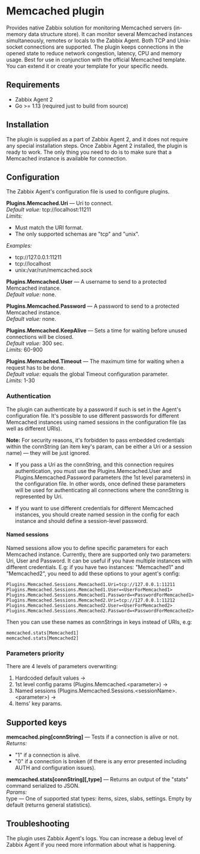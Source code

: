# Memcached plugin
Provides native Zabbix solution for monitoring Memcached servers (in-memory data structure store). It can monitor several 
Memcached instances simultaneously, remotes or locals to the Zabbix Agent. Both TCP and Unix-socket connections are 
supported. The plugin keeps connections in the opened state to reduce network congestion, latency, CPU and 
memory usage. Best for use in conjunction with the official Memcached template. You can extend it or create your 
template for your specific needs. 

## Requirements
- Zabbix Agent 2
- Go >= 1.13 (required just to build from source)

## Installation
The plugin is supplied as a part of Zabbix Agent 2, and it does not require any special installation steps. Once 
Zabbix Agent 2 installed, the plugin is ready to work. The only thing you need to do is to make sure that a Memcached 
instance is available for connection.

## Configuration
The Zabbix Agent's configuration file is used to configure plugins.

**Plugins.Memcached.Uri** — Uri to connect.  
*Default value:* tcp://localhost:11211  
*Limits:*
- Must match the URI format.
- The only supported schemas are "tcp" and "unix".
  
*Examples:*
- tcp://127.0.0.1:11211
- tcp://localhost
- unix:/var/run/memcached.sock

**Plugins.Memcached.User** — A username to send to a protected Memcached instance.  
*Default value:* none.  

**Plugins.Memcached.Password** — A password to send to a protected Memcached instance.  
*Default value:* none.  

**Plugins.Memcached.KeepAlive** — Sets a time for waiting before unused connections will be closed.  
*Default value:* 300 sec.  
*Limits:* 60-900

**Plugins.Memcached.Timeout** — The maximum time for waiting when a request has to be done.  
*Default value:* equals the global Timeout configuration parameter.  
*Limits:* 1-30

### Authentication
The plugin can authenticate by a password if such is set in the Agent's configuration file. It's possible to 
use different passwords for different Memcached instances using named sessions in the configuration file (as well as 
different URIs).

**Note:** For security reasons, it's forbidden to pass embedded credentials within the connString (an item key's param, 
can be either a Uri or a session name) — they will be just ignored. 

- If you pass a Uri as the connString, and this connection requires authentication, you must use the
Plugins.Memcached.User and Plugins.Memcached.Password parameters (the 1st level parameters) in the configuration file.
In other words, once defined these parameters will be used for authenticating all connections where the connString is 
represented by Uri. 

- If you want to use different credentials for different Memcached instances, you should create named session in the 
config for each instance and should define a session-level password.
 
#### Named sessions
Named sessions allow you to define specific parameters for each Memcached instance. Currently, there are supported only 
two parameters: Uri, User and Password. It can be useful if you have multiple instances with different credentials. 
E.g: if you have two instances: "Memcached1" and "Memcached2", you need to add these options to your agent's config:   

    Plugins.Memcached.Sessions.Memcached1.Uri=tcp://127.0.0.1:11211
    Plugins.Memcached.Sessions.Memcached1.User=<UserForMemcached1>  
    Plugins.Memcached.Sessions.Memcached1.Password=<PasswordForMemcached1>    
    Plugins.Memcached.Sessions.Memcached2.Uri=tcp://127.0.0.1:11212
    Plugins.Memcached.Sessions.Memcached2.User=<UserForMemcached2>   
    Plugins.Memcached.Sessions.Memcached2.Password=<PasswordForMemcached2>  
    
Then you can use these names as connStrings in keys instead of URIs, e.g:

    memcached.stats[Memcached1]
    memcached.stats[Memcached2]

### Parameters priority
There are 4 levels of parameters overwriting:
1. Hardcoded default values →
2. 1st level config params (Plugins.Memcached.\<parameter\>) →
3. Named sessions (Plugins.Memcached.Sessions.\<sessionName\>.\<parameter\>) →
4. Items' key params.

## Supported keys

**memcached.ping[connString]** — Tests if a connection is alive or not.  
*Returns:*
- "1" if a connection is alive.
- "0" if a connection is broken (if there is any error presented including AUTH and configuration issues).

**memcached.stats[connString][,type]** — Returns an output of the "stats" command serialized to JSON.  
*Params:*  
type — One of supported stat types: items, sizes, slabs, settings. Empty by default (returns general statistics).  


## Troubleshooting
The plugin uses Zabbix Agent's logs. You can increase a debug level of Zabbix Agent if you need more information about 
what is happening.
